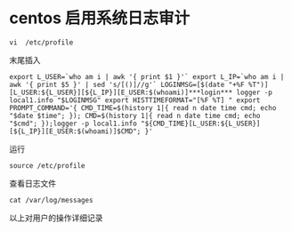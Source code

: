 # centos 启用系统日志审计

`vi  /etc/profile`

末尾插入

`` export L_USER=`who am i | awk '{ print $1 }'`
export L_IP=`who am i | awk '{ print $5 }' | sed 's/[()]//g'`
LOGINMSG=[$(date "+%F %T")][L_USER:${L_USER}][${L_IP}][E_USER:$(whoami)]***login***
logger -p local1.info "$LOGINMSG"
export HISTTIMEFORMAT="[%F %T] "
export PROMPT_COMMAND='{ CMD_TIME=$(history 1|{ read n date time cmd; echo "$date $time"; }); CMD=$(history 1|{ read n date time cmd; echo "$cmd"; });logger -p local1.info "${CMD_TIME}[L_USER:${L_USER}][${L_IP}][E_USER:$(whoami)]$CMD"; }' ``

运行

`source /etc/profile`

查看日志文件

`cat /var/log/messages`

以上对用户的操作详细记录
